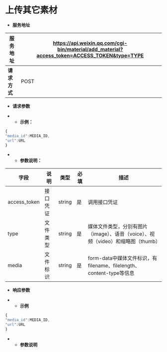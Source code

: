 # 上传其它素材

*  **服务地址**

|**服务地址**|https://api.weixin.qq.com/cgi-bin/material/add_material?access_token=ACCESS_TOKEN&type=TYPE|
|---|---|
|**请求方式**|POST|

* **请求参数**

* * **示例：**

```javascript
{
"media_id":MEDIA_ID,
"url":URL
}
```

 * * **参数说明：**


|**字段**|**说明**|**类型**|**必填**|**描述**|
|---|---|---|---|---|
|access_token|接口凭证|string|是|调用接口凭证|
|type|文件类型|string|是|媒体文件类型，分别有图片（image）、语音（voice）、视频（video）和缩略图（thumb）|
|media|文件标识|string|是|form-data中媒体文件标识，有filename、filelength、content-type等信息|


* **响应参数**

* * **示例**

```javascript
{
"media_id":MEDIA_ID, 
"url":URL
} 
```

* * **参数说明**

